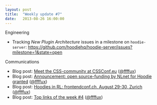 ```yaml
---
layout: post
title:  "Weekly update #7"
date:   2013-08-26 16:00:00
---
```


Engineering

* Tracking *New Plugin Architecture* issues in a milestone on `hoodie-server`: <https://github.com/hoodiehq/hoodie-server/issues?milestone=1&state=open>

Communications

* Blog post: [Meet the CSS-community at CSSConf.eu](http://blog.hood.ie/2013/08/meet-the-css-community-at-cssconf-eu/)  ([@ffffux](https://github.com/ffffux))
* Blog post: [Announcement: open source-funding by NLnet for Hoodie granted](http://blog.hood.ie/2013/08/announcement-open-source-funding-by-nlnet-for-hoodie-granted/)  ([@ffffux](https://github.com/ffffux))
* Blog post: [Hoodies in RL: frontendconf.ch, August 29-30, Zurich](http://blog.hood.ie/2013/08/hoodies-in-rl-frontendconf-ch-august-29-30-zurich/)  ([@ffffux](https://github.com/ffffux))
* Blog post: [Top links of the week #4](http://blog.hood.ie/2013/08/tgif-our-top-links-of-the-week-4/)  ([@ffffux](https://github.com/ffffux))
